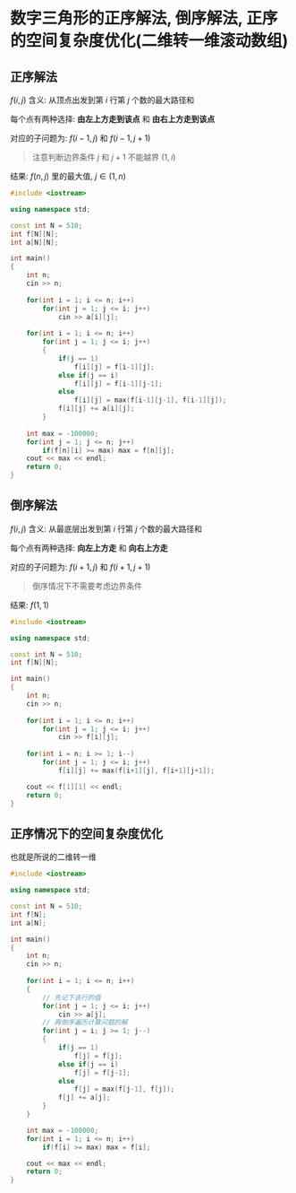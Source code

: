 # 数字三角形的正序解法, 倒序解法, 正序的空间复杂度优化(二维转一维滚动数组)

## 正序解法

$f(i,j)$ 含义: 从顶点出发到第 $i$ 行第 $j$ 个数的最大路径和

每个点有两种选择: **由左上方走到该点** 和 **由右上方走到该点**

对应的子问题为: $f(i-1, j)$ 和 $f(i-1, j+1)$

> 注意判断边界条件 $j$ 和 $j+1$ 不能越界 $(1,i)$

结果:  $f(n,j)$ 里的最大值, $j \in (1, n)$

```C++
#include <iostream>

using namespace std;

const int N = 510;
int f[N][N];
int a[N][N];

int main()
{
    int n;
    cin >> n;
    
    for(int i = 1; i <= n; i++) 
        for(int j = 1; j <= i; j++)
            cin >> a[i][j];
    
    for(int i = 1; i <= n; i++)
        for(int j = 1; j <= i; j++)
        {
            if(j == 1)
                f[i][j] = f[i-1][j];
            else if(j == i)
                f[i][j] = f[i-1][j-1];
            else
                f[i][j] = max(f[i-1][j-1], f[i-1][j]);
            f[i][j] += a[i][j];
        }
        
    int max = -100000;
    for(int j = 1; j <= n; j++) 
        if(f[n][i] >= max) max = f[n][j];
    cout << max << endl;
    return 0;
}
```

## 倒序解法

$f(i,j)$ 含义: 从最底层出发到第 $i$ 行第 $j$ 个数的最大路径和

每个点有两种选择: **向左上方走** 和 **向右上方走**

对应的子问题为: $f(i+1, j)$ 和 $f(i+1, j+1)$

> 倒序情况下不需要考虑边界条件

结果: $f(1,1)$

```C++
#include <iostream>

using namespace std;

const int N = 510;
int f[N][N];

int main()
{
    int n;
    cin >> n;
    
    for(int i = 1; i <= n; i++) 
        for(int j = 1; j <= i; j++)
            cin >> f[i][j];
    
    for(int i = n; i >= 1; i--)
        for(int j = 1; j <= i; j++)
            f[i][j] += max(f[i+1][j], f[i+1][j+1]);

    cout << f[1][1] << endl;
    return 0;
}
```

## 正序情况下的空间复杂度优化

也就是所说的二维转一维

```C++
#include <iostream>

using namespace std;

const int N = 510;
int f[N];
int a[N];

int main()
{
    int n;
    cin >> n;
    
    for(int i = 1; i <= n; i++) 
    {
        // 先记下该行的值
        for(int j = 1; j <= i; j++)
            cin >> a[j];
        // 再倒序遍历计算问题的解
        for(int j = i; j >= 1; j--)
        {
            if(j == 1)
                f[j] = f[j];
            else if(j == i)
                f[j] = f[j-1];
            else
                f[j] = max(f[j-1], f[j]);
            f[j] += a[j];
        }
    }

    int max = -100000;
    for(int i = 1; i <= n; i++) 
        if(f[i] >= max) max = f[i];

    cout << max << endl;
    return 0;
}
```

